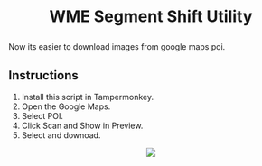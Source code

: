 # <p align="center">WME Segment Shift Utility</p>

Now its easier to download images from google maps poi.

## Instructions
1) Install this script in Tampermonkey.
2) Open the Google Maps.
3) Select POI.
4) Click Scan and Show in Preview.
5) Select and downoad.


<p align="center"><a href="https://raw.githubusercontent.com/kid4rm90s/GMaps-POI-Photo-Downloader/main/GMaps-POI-Photo-Downloader.user.js"><img src="https://i.ibb.co/JzHFKzj/button-install-here.png"></a></p>
